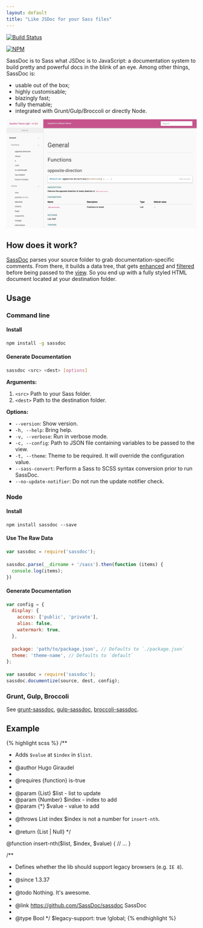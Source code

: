 ```yaml
---
layout: default
title: "Like JSDoc for your Sass files"
---
```


<a class="build-status" href="https://travis-ci.org/SassDoc/sassdoc" target="_blank"><img src="https://travis-ci.org/SassDoc/sassdoc.svg?branch=master" alt="Build Status" /></a>

[![NPM](https://nodei.co/npm/sassdoc.png?downloads=true)](https://nodei.co/npm/sassdoc/)

SassDoc is to Sass what JSDoc is to JavaScript: a documentation system to build pretty and powerful docs in the blink of an eye. Among other things, SassDoc is:

* usable out of the box;
* highly customisable;
* blazingly fast;
* fully themable;
* integrated with Grunt/Gulp/Broccoli or directly Node.

![SassDoc](/assets/images/preview-image.png)

## How does it work?

[SassDoc](http://github.com/sassdoc/sassdoc) parses your source folder to grab documentation-specific comments. From there, it builds a data tree, that gets [enhanced](http://github.com/sassdoc/sassdoc-indexer) and [filtered](http://github.com/sassdoc/sassdoc-filter) before being passed to the [view](http://github.com/sassdoc/sassdoc-theme-light). So you end up with a fully styled HTML document located at your destination folder.

## Usage

### Command line

#### Install

```sh
npm install -g sassdoc
```

#### Generate Documentation

```sh
sassdoc <src> <dest> [options]
```

**Arguments:**

1. `<src>` Path to your Sass folder.
1. `<dest>` Path to the destination folder.

**Options:**

* `--version`: Show version.
* `-h, --help`: Bring help.
* `-v, --verbose`: Run in verbose mode.
* `-c, --config`: Path to JSON file containing variables to be passed to the view.
* `-t, --theme`: Theme to be required. It will override the configuration value.
* `--sass-convert`: Perform a Sass to SCSS syntax conversion prior to run SassDoc.
* `--no-update-notifier`: Do not run the update notifier check.

### Node

#### Install

```shell
npm install sassdoc --save
```

#### Use The Raw Data

```js
var sassdoc = require('sassdoc');

sassdoc.parse(__dirname + '/sass').then(function (items) {
  console.log(items);
})
```

#### Generate Documentation

```js
var config = {
  display: {
    access: ['public', 'private'],
    alias: false,
    watermark: true,
  },

  package: 'path/to/package.json', // Defaults to `./package.json`
  theme: 'theme-name', // Defaults to `default`
};

var sassdoc = require('sassdoc');
sassdoc.documentize(source, dest, config);
```

### Grunt, Gulp, Broccoli

See [grunt-sassdoc](https://github.com/SassDoc/grunt-sassdoc),
[gulp-sassdoc](https://github.com/SassDoc/gulp-sassdoc),
[broccoli-sassdoc](https://github.com/SassDoc/broccoli-sassdoc).

## Example

{% highlight scss %}
/**
 * Adds `$value` at `$index` in `$list`.
 *
 * @author Hugo Giraudel
 *
 * @requires {function} is-true
 *
 * @param {List}   $list  - list to update
 * @param {Number} $index - index to add
 * @param {*}      $value - value to add
 *
 * @throws List index $index is not a number for `insert-nth`.
 *
 * @return {List | Null}
 */

@function insert-nth($list, $index, $value) {
  // ...
}

/**
 * Defines whether the lib should support legacy browsers (e.g. `IE 8`).
 *
 * @since 1.3.37
 *
 * @todo Nothing. It's awesome.
 *
 * @link https://github.com/SassDoc/sassdoc SassDoc
 *
 * @type Bool
 */
$legacy-support: true !global;
{% endhighlight %}
